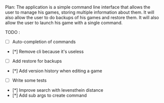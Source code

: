 Plan:
The application is a simple command line interface that allows the user to manage his games,
storing multiple information about them.
It will also allow the user to do backups of his games and restore them.
It will also allow the user to launch his game with a single command.

TODO :
- [ ] Auto-completion of commands
- [*] Remove cli because it's useless
- [ ] Add restore for backups
- [*] Add version history when editing a game
- [ ] Write some tests
- [*] Improve search with levensthein distance
- [*] Add sub args to create command